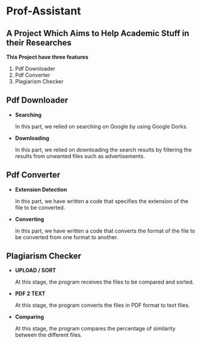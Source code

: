 Prof-Assistant
================
A Project Which Aims to Help Academic Stuff in their Researches
----------------------

**This Project have three features**
1. Pdf Downloader
2. Pdf Converter
3. Plagiarism Checker

Pdf Downloader
----------------------

* **Searching**

   In this part, we relied on searching on Google by using Google Dorks.

* **Downloading**

   In this part, we relied on downloading the search results by filtering the results from unwanted files such as advertisements.



Pdf Converter
----------------------

* **Extension Detection**

   In this part, we have written a code that specifies the extension of the file to be converted.

* **Converting**

   In this part, we have written a code that converts the format of the file to be converted from one format to another.


Plagiarism Checker
----------------------
* **UPLOAD / SORT**

   At this stage, the program receives the files to be compared and sorted.

* **PDF 2 TEXT**

   At this stage, the program converts the files in PDF format to text files.

* **Comparing**

   At this stage, the program compares the percentage of similarity between the different files.
